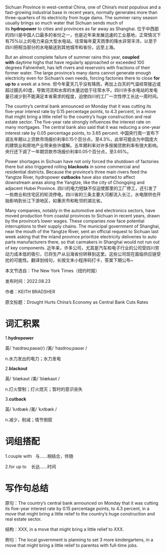Sichuan Province in west-central China, one of China’s most populous and a fast-growing industrial base in recent years, normally generates more than three-quarters of its electricity from huge dams. The summer rainy season usually brings so much water that Sichuan sends much of its **hydropower** to cities and provinces as far away as Shanghai.
位于中西部的四川是中国人口最多的省份之一，也是近年来发展迅速的工业基地，正常情况下有75%以上的电力来自大型水电站。往常每年夏天雨季的降水非常丰沛，以至于四川把相当部分的水电输送到其他城市和省份，远至上海。

But an almost complete failure of summer rains this year, **coupled with** daytime highs that have regularly approached or exceeded 100 degrees Fahrenheit, has left rivers and reservoirs with fractions of their former water. The large province’s many dams cannot generate enough electricity even for Sichuan’s own needs, forcing factories there to close **for up to** a week at a time.
但今年夏天几乎没有降雨，再加上白天的气温经常接近或超过摄氏40度，导致河流和水库的水量远低于往常水平。四川许多水电站的发电量已减少到不能满足本省需求的程度，迫使四川的工厂一次性停工长达一周时间。

The country’s central bank announced on Monday that it was cutting its five-year interest rate by 0.15 percentage points, to 4.3 percent, in a move that might bring a little relief to the country’s huge construction and real estate sector. The five-year rate strongly influences the interest rate on many mortgages. The central bank also said that it was reducing a one-year interest rate by 0.05 percentage points, to 3.65 percent.
中国央行周一宣布下调五年期以上贷款市场报价利率0.15个百分点，至4.3%，此举可能会为中国庞大的建筑业和房地产业带来些许缓解。五年期利率对许多按揭贷款利率有很大影响。央行还下调了一年期贷款市场报价利率0.05个百分点，至3.65%。

Power shortages in Sichuan have not only forced the shutdown of factories there but also triggered rolling **blackouts** in some commercial and residential districts. Because the province’s three main rivers feed the Yangtze River, hydropower **cutbacks** have also started to affect downstream areas along the Yangtze, like the city of Chongqing and adjacent Hubei Province.
四川的电力短缺不仅迫使那里的工厂停工，还引发了一些商业和住宅区的轮流停电。四川省的三条主要大河都流入长江，水电限供也开始影响到长江下游地区，如重庆市和毗邻的湖北省。

Many companies, notably in the automotive and electronics sectors, have moved production from coastal provinces to Sichuan in recent years, drawn by the province’s lower wages. These companies now face potential interruptions to their supply chains. The municipal government of Shanghai, near the mouth of the Yangtze River, sent an official request to Sichuan last week asking that the inland province prioritize electricity deliveries to auto parts manufacturers there, so that carmakers in Shanghai would not run out of key components.
近年来，许多公司，尤其是汽车和电子行业的公司受四川劳动力成本低的吸引，已将生产从沿海省份转移到这里。这些公司现在面临供应链受扰的可能性。翻译划线句，长按文末小程序码打卡，答案下期公布~

本文节选自：The New York Times（纽约时报）

发布时间：2022.08.23

作者：KEITH BRADSHER

原文标题：Drought Hurts China’s Economy as Central Bank Cuts Rates

# 词汇积累

1.**hydropower**

英/ ˈhaɪdrəʊˌpaʊə(r) /美/ ˈhaɪdroʊˌpaʊər /

n.水力发出的电力；水力发电

2.**blackout**

英/ ˈblækaʊt /美/ ˈblækaʊt /

n.灯火管制；灯火熄灭；暂时的意识丧失

3.**cutback**

英/ ˈkʌtbæk /美/ ˈkʌtbæk /

n.减少，削减；情节倒叙

# 词组搭配

1.couple with   与……相结合，伴随

2.for up to    长达……时间

# 写作句总结

原句：The country’s central bank announced on Monday that it was cutting its five-year interest rate by 0.15 percentage points, to 4.3 percent, in a move that might bring a little relief to the country’s huge construction and real estate sector. 

结构：XXX, in a move that might bring a little relief to XXX. 

例句：The local government is planning to set 3 more kindergartens, in a move that might bring a little relief to parentss with full-time jobs.